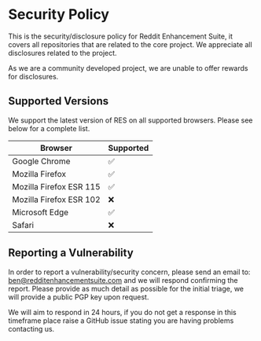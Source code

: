 # Security Policy

This is the security/disclosure policy for Reddit Enhancement Suite, it covers all repositories that are related to the core project. We appreciate all disclosures related to the project.

As we are a community developed project, we are unable to offer rewards for disclosures.

## Supported Versions

We support the latest version of RES on all supported browsers. Please see below for a complete list.

| Browser | Supported          |
| ------- | ------------------ |
| Google Chrome   | :white_check_mark: |
| Mozilla Firefox   | :white_check_mark:                |
| Mozilla Firefox ESR 115   | :white_check_mark:                |
| Mozilla Firefox ESR 102   | :x:                 |
| Microsoft Edge| :white_check_mark:                |
| Safari  | :x:                |


## Reporting a Vulnerability

In order to report a vulnerability/security concern, please send an email to: ben@redditenhancementsuite.com and we will respond confirming the report. Please provide as much detail as possible for the initial triage, we will provide a public PGP key upon request.

We will aim to respond in 24 hours, if you do not get a response in this timeframe place raise a GitHub issue stating you are having problems contacting us.
